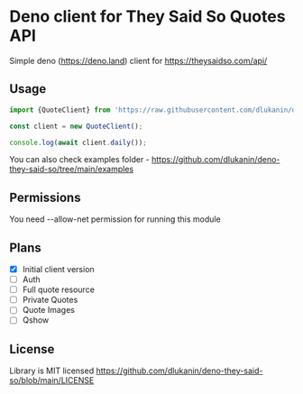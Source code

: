 # Deno client for They Said So Quotes API

Simple deno (https://deno.land) client for https://theysaidso.com/api/

## Usage

```typescript
import {QuoteClient} from 'https://raw.githubusercontent.com/dlukanin/deno-they-said-so/main/mod.ts';

const client = new QuoteClient();

console.log(await client.daily());
```

You can also check examples folder - https://github.com/dlukanin/deno-they-said-so/tree/main/examples

## Permissions

You need --allow-net permission for running this module

## Plans

- [x] Initial client version
- [ ] Auth
- [ ] Full quote resource
- [ ] Private Quotes
- [ ] Quote Images
- [ ] Qshow

## License

Library is MIT licensed https://github.com/dlukanin/deno-they-said-so/blob/main/LICENSE